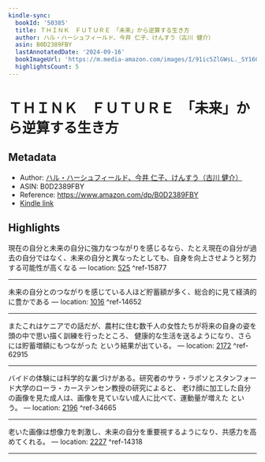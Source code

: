 ```yaml
---
kindle-sync:
  bookId: '50385'
  title: ＴＨＩＮＫ　ＦＵＴＵＲＥ　「未来」から逆算する生き方
  author: ハル・ハーシュフィールド、今井 仁子、けんすう（古川 健介）
  asin: B0D2389FBY
  lastAnnotatedDate: '2024-09-16'
  bookImageUrl: 'https://m.media-amazon.com/images/I/91ic5ZlGWsL._SY160.jpg'
  highlightsCount: 5
---
```

# ＴＨＩＮＫ　ＦＵＴＵＲＥ　「未来」から逆算する生き方
## Metadata
* Author: [ハル・ハーシュフィールド、今井 仁子、けんすう（古川 健介）](https://www.amazon.comundefined)
* ASIN: B0D2389FBY
* Reference: https://www.amazon.com/dp/B0D2389FBY
* [Kindle link](kindle://book?action=open&asin=B0D2389FBY)

## Highlights
現在の自分と未来の自分に強力なつながりを感じるなら、たとえ現在の自分が過去の自分ではなく、未来の自分と異なったとしても、自身を向上させようと努力する可能性が高くなる — location: [525](kindle://book?action=open&asin=B0D2389FBY&location=525) ^ref-15877

---
未来の自分とのつながりを感じている人ほど貯蓄額が多く、総合的に見て経済的に豊かである — location: [1016](kindle://book?action=open&asin=B0D2389FBY&location=1016) ^ref-14652

---
またこれはケニアでの話だが、農村に住む数千人の女性たちが将来の自身の姿を頭の中で思い描く訓練を行ったところ、 健康的な生活を送るようになり、さらには貯蓄増額にもつながった という結果が出ている。 — location: [2172](kindle://book?action=open&asin=B0D2389FBY&location=2172) ^ref-62915

---
バイドの体験には科学的な裏づけがある。研究者のサラ・ラポソとスタンフォード大学のローラ・カーステンセン教授の研究によると、 老け顔に加工した自分の画像を見た成人は、画像を見ていない成人に比べて、運動量が増えた という。 — location: [2196](kindle://book?action=open&asin=B0D2389FBY&location=2196) ^ref-34665

---
老いた画像は想像力を刺激し、未来の自分を重要視するようになり、共感力を高めてくれる。 — location: [2227](kindle://book?action=open&asin=B0D2389FBY&location=2227) ^ref-14318

---
